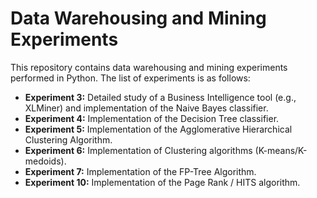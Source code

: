 # Data Warehousing and Mining Experiments

This repository contains data warehousing and mining experiments performed in Python. The list of experiments is as follows:

- **Experiment 3:** Detailed study of a Business Intelligence tool (e.g., XLMiner) and implementation of the Naive Bayes classifier.
- **Experiment 4:** Implementation of the Decision Tree classifier.
- **Experiment 5:** Implementation of the Agglomerative Hierarchical Clustering Algorithm.
- **Experiment 6:** Implementation of Clustering algorithms (K-means/K-medoids).
- **Experiment 7:** Implementation of the FP-Tree Algorithm.
- **Experiment 10:** Implementation of the Page Rank / HITS algorithm.

